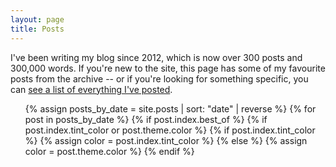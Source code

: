 ```yaml
---
layout: page
title: Posts
---
```


<link rel="stylesheet" href="/theme/article_cards.css">

I've been writing my blog since 2012, which is now over 300 posts and 300,000 words.
If you're new to the site, this page has some of my favourite posts from the archive -- or if you're looking for something specific, you can [see a list of everything I've posted](/all-posts/).

<ul class="post_cards">
{% assign posts_by_date = site.posts | sort: "date" | reverse %}
{% for post in posts_by_date %}
  {% if post.index.best_of %}
    {% if post.index.tint_color or post.theme.color %}
      {% if post.index.tint_color %}
        {% assign color = post.index.tint_color %}
      {% else %}
        {% assign color = post.theme.color %}
      {% endif %}
    <style>
      #{{ post.slug }}.card {
        border-color: {{ color }};
      }

      #{{ post.slug }} .card_title {
        color: {{ color }};
      }

      #{{ post.slug }}.card a:hover {
        background: {{ color | rgba: 0.2 }};
      }
    </style>
    {% endif %}

    {% if post.index.image %}
      {% assign image = post.index.image %}
    {% elsif post.theme.image %}
      {% assign image = post.theme.image %}
    {% else %}
      {% assign image = "" %}
    {% endif %}

    <li class="card" id="{{ post.slug }}">
      <a href="{{ post.url }}">

        <!--
          Intentionally omit the alt text on promos, so screen reader users
          don't have to listen to the alt text before hearing the title
          of the item in the list.

          See https://github.com/wellcomecollection/wellcomecollection.org/issues/6007

          The data-proofer-ignore attribute will exclude this from the linting
          that checks images have alt text.
          See https://github.com/gjtorikian/html-proofer#ignoring-content
        -->
        <p class="card_image"><img src="{{ image }}" alt="" data-proofer-ignore/></p>

        <div class="card_metadata">
          <p class="card_title">{{ post.title | smartify }}</p>
          <p class="card_description">
            {{ post.summary | smartify }}
            {{ post.date | date: "%B&nbsp;%Y" }}.
          </p>
        </div>
      </a>
    </li>
  {% endif %}
{% endfor %}
</ul>

